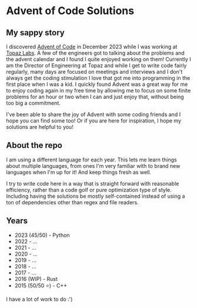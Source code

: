# Advent of Code Solutions

## My sappy story

I discovered [Advent of Code](https://adventofcode.com) in December 2023 while I was working at [Topaz Labs](https://topazlabs.com). A few of the engineers got to talking about the problems and the advent calendar and I found I quite enjoyed working on them! Currently I am the Director of Engineering at Topaz and while I get to write code fairly regularly, many days are focused on meetings and interviews and I don't always get the coding stimulation I love that got me into programming in the first place when I was a kid. I quickly found Advent was a great way for me to enjoy coding again in my free time by allowing me to focus on some finite problems for an hour or two when I can and just enjoy that, without being too big a commitment.

I've been able to share the joy of Advent with some coding friends and I hope you can find some too! Or if you are here for inspiration, I hope my solutions are helpful to you! 

## About the repo

I am using a different language for each year. This lets me learn things about multiple languages, from ones I'm very familiar with to brand new languages when I'm up for it! And keep things fresh as well.

I try to write code here in a way that is straight forward with reasonable efficiency, rather than a code golf or pure optimization type of style. Including having the solutions be mostly self-contained instead of using a ton of dependencies other than regex and file readers.

## Years

* 2023 (45/50) - Python
* 2022 - ...
* 2021 - ...
* 2020 - ...
* 2019 - ...
* 2018 - ...
* 2017 - ...
* 2016 (WIP) - Rust
* 2015 (50/50 ⭐) - C++

I have a lot of work to do :')
